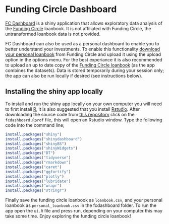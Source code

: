 
<!-- README.md is generated from README.Rmd. Please edit that file -->
Funding Circle Dashboard
========================

[FC Dashboard](http://seabbs.co.uk/shiny/fcdashboard) is a shiny application that allows exploratory data analysis of the [Funding Circle](https://www.fundingcircle.com) loanbook. It is not affiliated with Funding Circle, the untransformed loanbook data is not provided.

FC Dashboard can also be used as a personal dashboard to enable you to better understand your investments. To enable this functionality [download your personal loanbook](https://www.fundingcircle.com/investors/historical_loan_parts_summaries.csv?disable_pagination=true) from Funding Circle and upload it using the upload option in the options menu. For the best experiance it is also recommended to upload an up to date copy of the [Funding Circle loanbook](https://www.fundingcircle.com/loanbook) (as the app combines the datasets). Data is stored temporarily during your session only; the app can also be run locally if desired (see instructions below).

Installing the shiny app locally
--------------------------------

To install and run the shiny app locally on your own computer you will need to first install [R](https://www.r-project.org/), it is also suggested that you install [Rstudio](https://www.rstudio.com/products/rstudio/download/). After downloading the source code from [this repository](https://www.github.com/seabbs/fcdashboard) click on the `fcdashboard.Rprof` file, this will open an Rstudio window. Type the following code into the command line;

``` r
install.packages("shiny")
install.packages("shinydashboard")
install.packages("shinyBS")
install.packages("shinyWidgets")
install.packages("DT")
install.packages("tidyverse")
install.packages("rmarkdown")
install.packages("caret")
install.packages("ggfortify")
install.packages("plotly")
install.packages("lubridate")
install.packages("wrapr")
install.packages("stringr")
```

Finally save the funding circle loanbook as `loanbook.csv`, and your personal loanbook as `personal_loanbook.csv` in the fcdashboard folder. To run the app open the `ui.R` file and press run, depending on your computer this may take some time. Enjoy exploring the funding circle loanbook!
